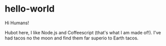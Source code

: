 # hello-world

Hi Humans!

Hubot here, I like Node.js and Coffeescript (that's what I am made of!).
I've had tacos no the moon and find them far superio to Earth tacos. 
